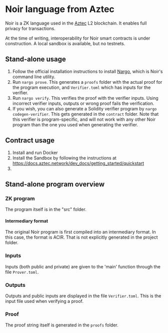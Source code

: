 # Noir language from Aztec

Noir is a ZK language used in the [Aztec](https://aztec.network/) L2 blockchain. It enables full privacy for transactions.

At the time of writing, interoperability for Noir smart contracts is under construction. A local sandbox is available, but no testnets.

## Stand-alone usage

1. Follow the official installation instructions to install [Nargo](https://noir-lang.org/getting_started/nargo_installation), which is Noir's command line utility.
1. Run `nargo prove`. This generates a `proofs` folder with the actual proof for the program execution, and `Verifier.toml` which has inputs for the verifier.
1. Run `nargo verify`. This verifies the proof with the verifier inputs. Using incorrect verifier inputs, outputs or wrong proof fails the verification.
1. If you wish, you can also generate a Solidity verifier program by `nargo codegen-verifier`. This gets generated in the `contract` folder. Note that this verifier is program-specific, and will not work with any other Noir program than the one you used when generating the verifier.

## Contract usage

1. Install and run Docker
1. Install the Sandbox by following the instructions at https://docs.aztec.network/dev_docs/getting_started/quickstart
1.

## Stand-alone program overview

### ZK program

The program itself is in the "src" folder.

#### Intermediary format

The original Noir program is first compiled into an intermediary format. In this case, the format is ACIR. That is not explicitly generated in the project folder.

### Inputs

Inputs (both public and private) are given to the 'main' function through the file `Prover.toml`.

### Outputs

Outputs and public inputs are displayed in the file `Verifier.toml`. This is the input file used when verifying a proof.

### Proof

The proof string itself is generated in the `proofs` folder.
